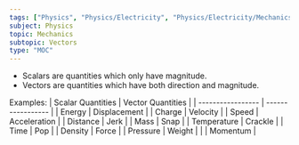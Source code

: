```yaml
---
tags: ["Physics", "Physics/Electricity", "Physics/Electricity/Mechanics", "Physics/Electricity/Mechanics/Vectors"]
subject: Physics
topic: Mechanics
subtopic: Vectors
type: "MOC"
---
```

 
 - Scalars are quantities which only have magnitude.
 - Vectors are quantities which have both direction and magnitude.

Examples:
| Scalar Quantities | Vector Quantities |
| ----------------- | ----------------- |
| Energy            | Displacement      |
| Charge            | Velocity          |
| Speed             | Acceleration      |
| Distance          | Jerk              |
| Mass              | Snap              |
| Temperature       | Crackle           |
| Time              | Pop               |
| Density           | Force             |
| Pressure          | Weight            |
|                   | Momentum          |
